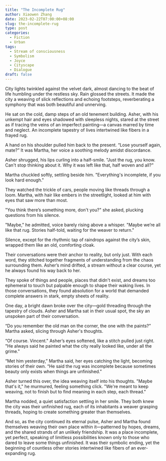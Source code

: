 ```yaml
---
title: "The Incomplete Rug"
author: Xiaowen Zhang
date: 2023-02-22T07:00:00+08:00
slug: the-incomplete-rug
type: post
categories:
  - Fiction
  - Urban
tags:
  - Stream of consciousness
  - Symbolism
  - Joyce
  - Cityscape
  - Dialogue
draft: false
---
```


City lights twinkled against the velvet dark, almost dancing to the beat of life humbling under the restless sky. Rain glossed the streets. It made the city a weaving of slick reflections and echoing footsteps, reverberating a symphony that was both beautiful and unnerving.

He sat on the cold, damp steps of an old tenement building. Asher, with his unkempt hair and eyes shadowed with sleepless nights, stared at the street as if tracing the veins of an imperfect painting—a canvas marred by time and neglect. An incomplete tapestry of lives intertwined like fibers in a frayed rug.

A hand on his shoulder pulled him back to the present. “Lose yourself again, mate?” It was Martha, her voice a soothing melody amidst discordance.

Asher shrugged, his lips curling into a half-smile. "Just the rug, you know. Can't stop thinking about it. Why it was left like that, half woven and all?"

Martha chuckled softly, settling beside him. "Everything's incomplete, if you look hard enough."

They watched the trickle of cars, people moving like threads through a loom. Martha, with hair like embers in the streetlight, looked at him with eyes that saw more than most.

"You think there’s something more, don't you?" she asked, plucking questions from his silence.

"Maybe," he admitted, voice barely rising above a whisper. "Maybe we’re all like that rug. Stories half-told, waiting for the weaver to return."

Silence, except for the rhythmic tap of raindrops against the city’s skin, wrapped them like an old, comforting cloak.

Their conversations were their anchor to reality, but only just. With each word, they stitched together fragments of understanding from the chaos surrounding them. Asher’s mind drifted, a stream without a clear course, yet he always found his way back to her.

They spoke of things and people, places that didn't exist, and dreams too ephemeral to touch but palpable enough to shape their waking lives. In those conversations, they found absolution for a world that demanded complete answers in stark, empty sheets of reality.

One day, a bright dawn broke over the city—gold threading through the tapestry of clouds. Asher and Martha sat in their usual spot, the sky an unspoken part of their conversation.

“Do you remember the old man on the corner, the one with the paints?” Martha asked, slicing through Asher's thoughts.

“Of course. Vincent." Asher’s eyes softened, like a stitch pulled just right. "He always said he painted what the city really looked like, under all the grime."

“Met him yesterday,” Martha said, her eyes catching the light, becoming stories of their own. “He said the rug was incomplete because sometimes beauty only exists when things are unfinished.”

Asher turned this over, the idea weaving itself into his thoughts. "Maybe that's it," he murmured, feeling something click. "We're meant to keep weaving, not to finish but to find meaning in each step, each thread."

Martha nodded, a quiet satisfaction settling in her smile. They both knew the city was their unfinished rug, each of its inhabitants a weaver grasping threads, hoping to create something greater than themselves.

And so, as the city continued its eternal pulse, Asher and Martha found themselves weaving their own place within it—patterned by hopes, dreams, and the shared strands of an unlikely friendship. It was a place incomplete, yet perfect, speaking of limitless possibilities known only to those who dared to leave some things unfinished. It was their symbolic ending, yet the beginning of countless other stories intertwined like fibers of an ever-expanding rug.